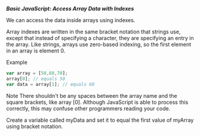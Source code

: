 ***Basic JavaScript: Access Array Data with Indexes***

We can access the data inside arrays using indexes.

Array indexes are written in the same bracket notation that strings use, except that instead of specifying a character, they are specifying an entry in the array. Like strings, arrays use zero-based indexing, so the first element in an array is element 0.

Example

```javascript
var array = [50,60,70];
array[0]; // equals 50
var data = array[1]; // equals 60
```

Note
There shouldn't be any spaces between the array name and the square brackets, like array [0]. Although JavaScript is able to process this correctly, this may confuse other programmers reading your code.


Create a variable called myData and set it to equal the first value of myArray using bracket notation.
